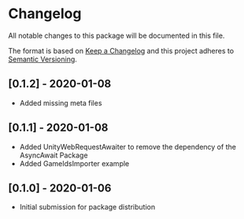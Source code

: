# Changelog
All notable changes to this package will be documented in this file.

The format is based on [Keep a Changelog](http://keepachangelog.com/en/1.0.0/)
and this project adheres to [Semantic Versioning](http://semver.org/spec/v2.0.0.html).

## [0.1.2] - 2020-01-08

- Added missing meta files

## [0.1.1] - 2020-01-08

- Added UnityWebRequestAwaiter to remove the dependency of the AsyncAwait Package
- Added GameIdsImporter example

## [0.1.0] - 2020-01-06

- Initial submission for package distribution
